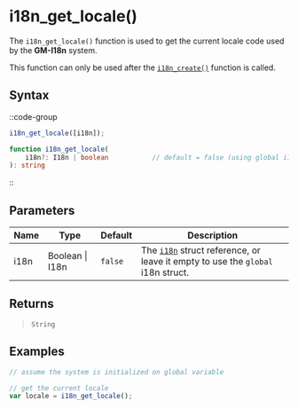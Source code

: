 # i18n_get_locale()

The `i18n_get_locale()` function is used to get the current locale code used by the **GM-I18n** system.

This function can only be used after the [`i18n_create()`](/v0/api-reference/functions/i18n-create) function is called.

## Syntax

::code-group
```js [Usage]
i18n_get_locale([i18n]);
```

```ts [Signature]
function i18n_get_locale(
    i18n?: I18n | boolean           // default = false (using global i18n struct)
): string
```
::

## Parameters

| Name        | Type              | Default      | Description |
|-------------|-------------------|--------------|-------------|
| i18n        | Boolean \| I18n | `false`      | The [`i18n`](/v0/api-reference/functions/i18n-create) struct reference, or leave it empty to use the `global` i18n struct. |

## Returns

> `String`

## Examples

```js [Create Event]
// assume the system is initialized on global variable

// get the current locale
var locale = i18n_get_locale();
```
